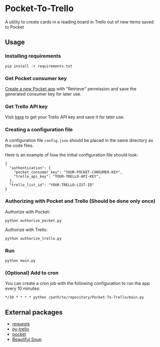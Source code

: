 # Pocket-To-Trello
A utility to create cards in a reading board in Trello out of new items saved to Pocket

## Usage

### Installing requirements
```
pip install -r requirements.txt
```

### Get Pocket consumer key
[Create a new Pocket app](https://getpocket.com/developer/apps/new) with "Retrieve" permission and save the generated consumer key for later use.

### Get Trello API key
Visit [here](https://trello.com/app-key) to get your Trello API key and save it for later use.

### Creating a configuration file
A configuration file `config.json` should be placed in the same directory as the code files.

Here is an example of how the initial configuration file should look:
```
{
  "authentication": {
    "pocket_consumer_key": "YOUR-POCKET-CONSUMER-KEY",
    "trello_api_key": "YOUR-TRELLO-API-KEY",
  },
  "trello_list_id": "YOUR-TRELLO-LIST-ID"
}
```

### Authorizing with Pocket and Trello (Should be done only once)
Authorize with Pocket:
```
python authorize_pocket.py
```
Authorize with Trello:
```
python authorize_trello.py
```

### Run
```
python main.py
```

### (Optional) Add to cron
You can create a cron job with the following configuration to run the app every 10 minutes:
```
*/10 * * * * python /path/to/repository/Pocket-To-Trello/main.py
```

## External packages
* [requests](http://docs.python-requests.org/en/master/)
* [py-trello](https://github.com/sarumont/py-trello)
* [pocket](https://github.com/tapanpandita/pocket)
* [Beautiful Soup](https://www.crummy.com/software/BeautifulSoup/)
